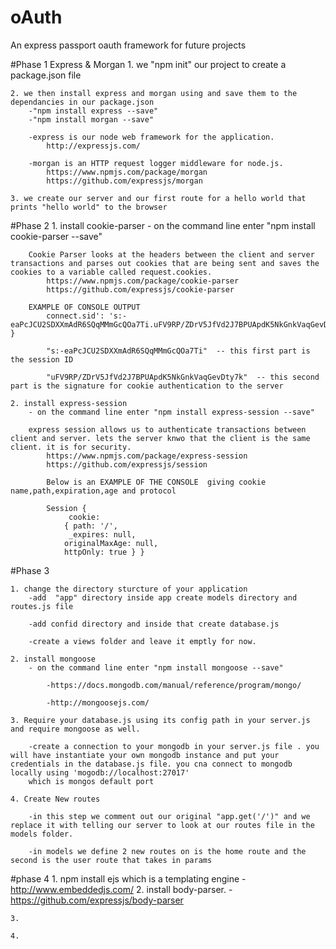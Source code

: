 # oAuth

An express passport oauth framework for future projects

#Phase 1 Express & Morgan
	1. we "npm init" our project to create a package.json file

	2. we then install express and morgan using and save them to the dependancies in our package.json 
		-"npm install express --save"
		-"npm install morgan --save"

		-express is our node web framework for the application.
			http://expressjs.com/

		-morgan is an HTTP request logger middleware for node.js.
			https://www.npmjs.com/package/morgan
			https://github.com/expressjs/morgan
	
	3. we create our server and our first route for a hello world that prints "hello world" to the browser

#Phase 2 
	1. install cookie-parser
		- on the command line enter "npm install cookie-parser --save"

		Cookie Parser looks at the headers between the client and server transactions and parses out cookies that are being sent and saves the cookies to a variable called request.cookies.
			https://www.npmjs.com/package/cookie-parser
			https://github.com/expressjs/cookie-parser

		EXAMPLE OF CONSOLE OUTPUT
			connect.sid': 's:-eaPcJCU2SDXXmAdR6SQqMMmGcQOa7Ti.uFV9RP/ZDrV5JfVd2J7BPUApdK5NkGnkVaqGevDty7k' }
			
			"s:-eaPcJCU2SDXXmAdR6SQqMMmGcQOa7Ti"  -- this first part is the session ID

			"uFV9RP/ZDrV5JfVd2J7BPUApdK5NkGnkVaqGevDty7k"  -- this second part is the signature for cookie authentication to the server

	2. install express-session
		- on the command line enter "npm install express-session --save"

		express session allows us to authenticate transactions between client and server. lets the server knwo that the client is the same client. it is for security.
			https://www.npmjs.com/package/express-session
			https://github.com/expressjs/session
			
			Below is an EXAMPLE OF THE CONSOLE  giving cookie name,path,expiration,age and protocol

			Session {
 				 cookie:
   				{ path: '/',
    			 _expires: null,
     			originalMaxAge: null,
     			httpOnly: true } }


#Phase 3
	
	1. change the directory sturcture of your application
		-add  "app" directory inside app create models directory and routes.js file
		
		-add confid directory and inside that create database.js

		-create a views folder and leave it emptly for now.
	
	2. install mongoose
		- on the command line enter "npm install mongoose --save"

			-https://docs.mongodb.com/manual/reference/program/mongo/

			-http://mongoosejs.com/

	3. Require your database.js using its config path in your server.js and require mongoose as well.

		-create a connection to your mongodb in your server.js file . you will have instantiate your own mongodb instance and put your credentials in the database.js file. you cna connect to mongodb locally using 'mogodb://localhost:27017'
		which is mongos default port
	
	4. Create New routes 

		-in this step we comment out our original "app.get('/')" and we replace it with telling our server to look at our routes file in the models folder. 

		-in models we define 2 new routes on is the home route and the second is the user route that takes in params


#phase 4 
	1. npm install ejs which is a templating engine 
		-http://www.embeddedjs.com/
	2. install body-parser.
		-https://github.com/expressjs/body-parser

	3.

	4.

	